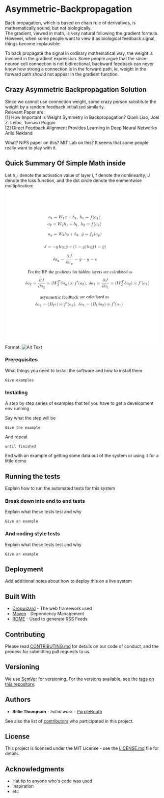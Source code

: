# Asymmetric-Backpropagation

Back propagation, which is based on chain rule of derivatives, is mathematically sound, but not biologically.  
The gradient, viewed in math, is very natural following the gradient formula. However, when some people want to view
it as biological feedback signal, things become implausible:   

To back propagate the signal in ordinary mathematical way, the weight is involved in the gradient expression. Some people
argue that the since neuron cell connection is not bidirectional, backward feedback can never know how strong a connection
is in the forward path, ie, weight in the forward path should not appear in the gradient function.

## Crazy Asymmetric Backpropagation Solution
Since we cannot use connection weight, some crazy person substitute the weight by a random feedback initialized similarly.  
Relevant Paper are:  
[1] How Important Is Weight Symmetry in Backpropagation? Qianli Liao, Joel Z. Leibo, Tomaso Poggio  
[2] Direct Feedback Alignment Provides Learning in Deep Neural Networks Arild Nøkland

What? NIPS paper on this? MIT Lab on this? It seems that some people really want to play with it.

## Quick Summary Of Simple Math inside

Let h_i denote the activation value of layer i,  f denote the nonlinearity, J denote the loss function, and the dot circle denote the elementwise multiplication:
![Math for asymmetric backpropagation](/Readme/asym.jpg)
Format: ![Alt Text](url)

### Prerequisites

What things you need to install the software and how to install them

```
Give examples
```

### Installing

A step by step series of examples that tell you have to get a development env running

Say what the step will be

```
Give the example
```

And repeat

```
until finished
```

End with an example of getting some data out of the system or using it for a little demo

## Running the tests

Explain how to run the automated tests for this system

### Break down into end to end tests

Explain what these tests test and why

```
Give an example
```

### And coding style tests

Explain what these tests test and why

```
Give an example
```

## Deployment

Add additional notes about how to deploy this on a live system

## Built With

* [Dropwizard](http://www.dropwizard.io/1.0.2/docs/) - The web framework used
* [Maven](https://maven.apache.org/) - Dependency Management
* [ROME](https://rometools.github.io/rome/) - Used to generate RSS Feeds

## Contributing

Please read [CONTRIBUTING.md](https://gist.github.com/PurpleBooth/b24679402957c63ec426) for details on our code of conduct, and the process for submitting pull requests to us.

## Versioning

We use [SemVer](http://semver.org/) for versioning. For the versions available, see the [tags on this repository](https://github.com/your/project/tags). 

## Authors

* **Billie Thompson** - *Initial work* - [PurpleBooth](https://github.com/PurpleBooth)

See also the list of [contributors](https://github.com/your/project/contributors) who participated in this project.

## License

This project is licensed under the MIT License - see the [LICENSE.md](LICENSE.md) file for details

## Acknowledgments

* Hat tip to anyone who's code was used
* Inspiration
* etc
